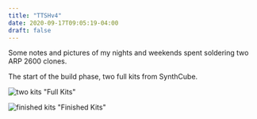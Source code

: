 ```yaml
---
title: "TTSHv4"
date: 2020-09-17T09:05:19-04:00
draft: false
---
```


Some notes and pictures of my nights and weekends spent soldering two ARP 2600 clones.

The start of the build phase, two full kits from SynthCube.

![two kits](https://assets.sqweeb.net/images/synthesizers/TTSH/TTSHv4_DIY_Synthesizer_Build_2020_0001.jpg) "Full Kits"

![finished kits](https://assets.sqweeb.net/images/synthesizers/TTSH/TTSHv4_DIY_Synthesizer_Build_2020_0073.jpg) "Finished Kits"
